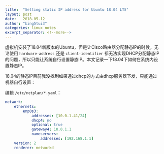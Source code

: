 ```yaml
---
title:  "Setting static IP address for Ubuntu 18.04 LTS"
layout: post
date:   2018-05-12
author: "bing5tui3"
categories: linux notes
excerpt_separator: <!--more-->
---
```

虚拟机安装了18.04新版本的Ubuntu，但是让Cisco路由器分配静态IP的时候，无论使用 `hardware-address` 还是 `client-identifier` 都无法实现DHCP分配静态IP的问题，所以只能让系统自行设置静态IP。本文记录一下18.04下如何在系统内设置静态IP。
<!--more-->

18.04的静态IP目前我没找到如果通过dhcp的方式由dhcp服务器下发，只能通过机器自行设置：

编辑 `/etc/netplan/*.yaml`：
~~~ yaml
network:
    ethernets:
        enp0s3:
            addresses: [10.0.1.41/24]
            dhcp4: no
            optional: true
            gateway4: 10.0.1.1
            nameservers:
                addresses: [192.168.1.1]
    version: 2
    renderer: networkd
~~~
